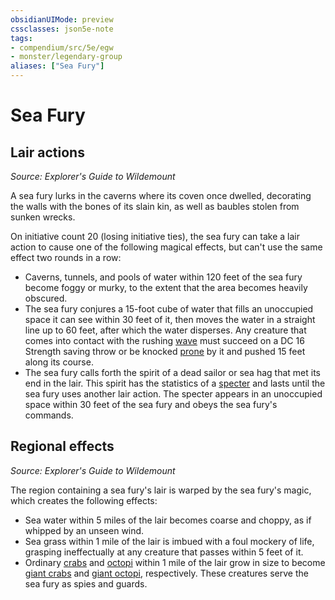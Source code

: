```yaml
---
obsidianUIMode: preview
cssclasses: json5e-note
tags:
- compendium/src/5e/egw
- monster/legendary-group
aliases: ["Sea Fury"]
---
```

# Sea Fury

## Lair actions
_Source: Explorer's Guide to Wildemount_

A sea fury lurks in the caverns where its coven once dwelled, decorating the walls with the bones of its slain kin, as well as baubles stolen from sunken wrecks.

On initiative count 20 (losing initiative ties), the sea fury can take a lair action to cause one of the following magical effects, but can't use the same effect two rounds in a row:

- Caverns, tunnels, and pools of water within 120 feet of the sea fury become foggy or murky, to the extent that the area becomes heavily obscured.  
- The sea fury conjures a 15-foot cube of water that fills an unoccupied space it can see within 30 feet of it, then moves the water in a straight line up to 60 feet, after which the water disperses. Any creature that comes into contact with the rushing [wave](/compendium/items/wave.md) must succeed on a DC 16 Strength saving throw or be knocked [prone](/compendium/rules/conditions.md#prone) by it and pushed 15 feet along its course.  
- The sea fury calls forth the spirit of a dead sailor or sea hag that met its end in the lair. This spirit has the statistics of a [specter](/compendium/bestiary/undead/specter.md) and lasts until the sea fury uses another lair action. The specter appears in an unoccupied space within 30 feet of the sea fury and obeys the sea fury's commands.  

## Regional effects
_Source: Explorer's Guide to Wildemount_

The region containing a sea fury's lair is warped by the sea fury's magic, which creates the following effects:

- Sea water within 5 miles of the lair becomes coarse and choppy, as if whipped by an unseen wind.  
- Sea grass within 1 mile of the lair is imbued with a foul mockery of life, grasping ineffectually at any creature that passes within 5 feet of it.  
- Ordinary [crabs](/compendium/bestiary/beast/crab.md) and [octopi](/compendium/bestiary/beast/octopus.md) within 1 mile of the lair grow in size to become [giant crabs](/compendium/bestiary/beast/giant-crab.md) and [giant octopi](/compendium/bestiary/beast/giant-octopus.md), respectively. These creatures serve the sea fury as spies and guards.